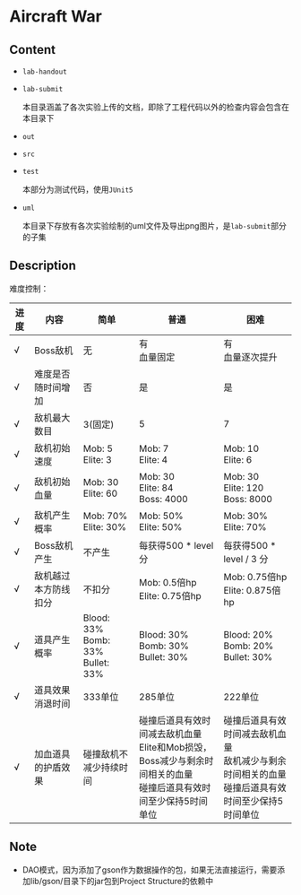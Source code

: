 # Aircraft War

## Content

- `lab-handout`

- `lab-submit`

  本目录涵盖了各次实验上传的文档，即除了工程代码以外的检查内容会包含在本目录下

- `out`

- `src`

- `test`

  本部分为测试代码，使用`JUnit5`

- `uml`

  本目录下存放有各次实验绘制的uml文件及导出png图片，是`lab-submit`部分的子集

## Description

难度控制：

| 进度 | 内容                 | 简单                                       | 普通                                                                        | 困难                                                          |
| ---- | -------------------- | ------------------------------------------ |---------------------------------------------------------------------------|-------------------------------------------------------------|
| √    | Boss敌机             | 无                                         | 有<br />血量固定                                                               | 有<br />血量逐次提升                                               |
| √    | 难度是否随时间增加   | 否                                         | 是                                                                         | 是                                                           |
| √    | 敌机最大数目         | 3(固定)                                    | 5                                                                         | 7                                                           |
| √    | 敌机初始速度         | Mob: 5<br />Elite: 3                       | Mob: 7<br />Elite: 4                                                      | Mob: 10<br />Elite: 6                                       |
| √    | 敌机初始血量         | Mob: 30<br />Elite: 60                     | Mob: 30<br />Elite: 84<br />Boss: 4000                                    | Mob: 30<br />Elite: 120<br />Boss: 8000                     |
| √    | 敌机产生概率         | Mob: 70%<br />Elite: 30%                   | Mob: 50%<br />Elite: 50%                                                  | Mob: 30%<br />Elite: 70%                                    |
| √    | Boss敌机产生         | 不产生                                     | 每获得500 \* level 分                                                         | 每获得500 * level / 3 分                                        |
| √    | 敌机越过本方防线扣分 | 不扣分                                     | Mob: 0.5倍hp<br />Elite: 0.75倍hp                                           | Mob: 0.75倍hp<br />Elite: 0.875倍hp                           |
| √    | 道具产生概率         | Blood: 33%<br />Bomb: 33%<br />Bullet: 33% | Blood: 30%<br />Bomb: 30%<br />Bullet: 30%                                | Blood: 20%<br />Bomb: 20%<br />Bullet: 30%                  |
| √    | 道具效果消退时间     | 333单位                                    | 285单位                                                                     | 222单位                                                       |
| √    | 加血道具的护盾效果   | 碰撞敌机不减少持续时间                     | 碰撞后道具有效时间减去敌机血量<br />Elite和Mob损毁，Boss减少与剩余时间相关的血量<br />碰撞后道具有效时间至少保持5时间单位 | 碰撞后道具有效时间减去敌机血量<br />敌机减少与剩余时间相关的血量<br />碰撞后道具有效时间至少保持5时间单位 |

## Note

* DAO模式，因为添加了gson作为数据操作的包，如果无法直接运行，需要添加lib/gson/目录下的jar包到Project Structure的依赖中
